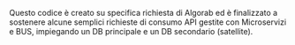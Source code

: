 Questo codice è creato su specifica richiesta di Algorab ed è finalizzato a sostenere alcune semplici richieste di consumo API gestite con Microservizi e BUS, impiegando un DB principale e un DB secondario (satellite).
